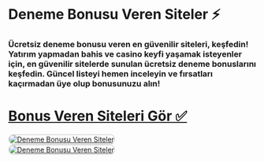 # Deneme Bonusu Veren Siteler ⚡
### Ücretsiz deneme bonusu veren en güvenilir siteleri, keşfedin! Yatırım yapmadan bahis ve casino keyfi yaşamak isteyenler için, en güvenilir sitelerde sunulan ücretsiz deneme bonuslarını keşfedin. Güncel listeyi hemen inceleyin ve fırsatları kaçırmadan üye olup bonusunuzu alın!

# <a href="http://garajgiris.com/gthbheylnk">Bonus Veren Siteleri Gör ✅</a>

<a href="https://garajgiris.com/Tablejbf88gt/" title="Deneme Bonusu Veren Siteler">
<img src="https://r.resimlink.com/TfsoBg.png" alt="Deneme Bonusu Veren Siteler" style="max-width: 48%; border: 2px solid #ddd; border-radius: 10px; margin-right: 1%;">
</a>
<br/>

<a href="https://garajgiris.com/Tablejbf88hy/" title="Deneme Bonusu Veren Siteler">
<img src="https://r.resimlink.com/xnuP05B.png" alt="Deneme Bonusu Veren Siteler" style="max-width: 48%; border: 2px solid #ddd; border-radius: 10px; margin-right: 1%;">
</a>
